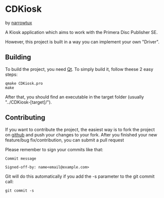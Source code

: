 CDKiosk
=======
by [narrowtux](http://narrowtux.com)

A Kiosk application which aims to work with the Primera Disc Publisher SE. 

However, this project is built in a way you can implement your own "Driver".

Building
--------
To build the project, you need [Qt](http://www.qt-project.org). To simply build it, follow theese 2 easy steps:

	qmake CDKiosk.pro
	make

After that, you should find an executable in the target folder (usually "../CDKiosk-[target]/").

Contributing
------------
If you want to contribute the project, the easiest way is to fork the project on [github](https://github.com/narrowtux/CDKiosk)
and push your changes to your fork. After you finished your new feature/bug fix/contribution, you can submit a pull request

Please remember to sign your commits like that:

	Commit message
	
	Signed-off-by: name<email@example.com>
	
Git will do this automatically if you add the -s parameter to the git commit call:

	git commit -s 
